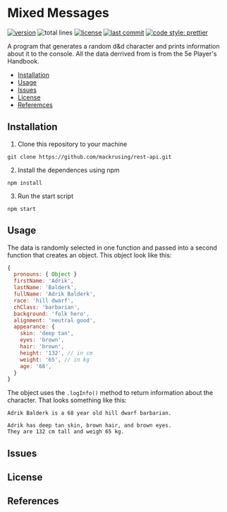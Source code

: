 # Mixed Messages

[![version](https://img.shields.io/github/package-json/v/mackrusing/mixed-messages)](./package.json)
![total lines](https://img.shields.io/tokei/lines/github/mackrusing/mixed-messages)
[![license](https://img.shields.io/github/license/mackrusing/mixed-messages)](./license.md)
[![last commit](https://img.shields.io/github/last-commit/mackrusing/mixed-messages)](https://github.com/mackrusing/mixed-messages/commits)
[![code style: prettier](https://img.shields.io/badge/code_style-prettier-ff69b4.svg?style=flat)](https://github.com/prettier/prettier)

A program that generates a random d&d character and prints information about it to the console. All the data derrived from is from the 5e Player's Handbook.

- [Installation](#installation)
- [Usage](#usage)
- [Issues](#issues)
- [License](#license)
- [Referemces](#references)

## Installation

1. Clone this repository to your machine

```shell
git clone https://github.com/mackrusing/rest-api.git
```

2. Install the dependences using npm

```
npm install
```

3. Run the start script

```
npm start
```

## Usage

The data is randomly selected in one function and passed into a second function that creates an object. This object look like this:

```js
{
  pronouns: { Object }
  firstName: 'Adrik',
  lastName: 'Balderk',
  fullName: 'Adrik Balderk',
  race: 'hill dwarf',
  chClass: 'barbarian',
  background: 'folk hero',
  alignment: 'neutral good',
  appearance: {
    skin: 'deep tan',
    eyes: 'brown',
    hair: 'brown',
    height: '132', // in cm
    weight: '65', // in kg
    age: '68',
  }
}
```

The object uses the `.logInfo()` method to return information about the character. That looks something like this:

```
Adrik Balderk is a 68 year old hill dwarf barbarian.

Adrik has deep tan skin, brown hair, and brown eyes.
They are 132 cm tall and weigh 65 kg.
```

## Issues

## License

## References
